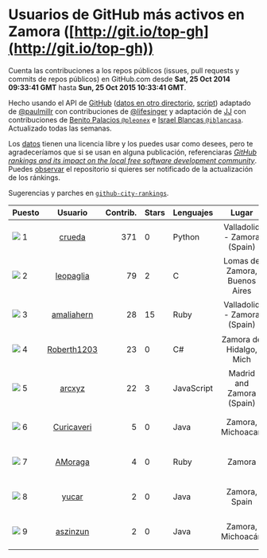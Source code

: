 
# Usuarios de GitHub más activos en Zamora ([http://git.io/top-gh](http://git.io/top-gh))



  Cuenta las contribuciones a los repos públicos (issues, pull requests y commits de repos públicos) en GitHub.com desde  **Sat, 25 Oct 2014 09:33:41 GMT** hasta **Sun, 25 Oct 2015 10:33:41 GMT**.

  Hecho usando el API de [GitHub](http://github.com) ([datos en otro directorio](https://github.com/JJ/top-github-users-data/tree/master/data), [script](https://github.com/JJ/top-github-users)) adaptado de [@paulmillr](https://github.com/paulmillr) con contribuciones de [@lifesinger](https://github.com/lifesinger) y adaptación de [JJ](http://jj.github.io) con contribuciones de [Benito Palacios `@pleonex`](http://github.com/pleonex) e [Israel Blancas `@iblancasa`](https://github.com/iblancasa). Actualizado todas las semanas.

  Los [datos](https://github.com/JJ/top-github-users-data/tree/master/data) tienen una licencia libre y los puedes usar como desees, pero te agradeceríamos que si se usan en alguna publicación, referenciaras [*GitHub rankings and its impact on the local free software development community*](https://thewinnower.com/papers/github-rankings-and-its-impact-on-the-local-free-software-development-community). Puedes [observar](https://github.com/JJ/top-github-users-data/subscription) el repositorio si quieres ser notificado de la actualización de los ránkings.

  Sugerencias y parches en [`github-city-rankings`](http://github.com/JJ/github-city-rankings).


| Puesto   |  Usuario  |Contrib.| Stars | Lenguajes   |      Lugar      |  Avatar  |
|----------|:---------:|-------:|-------|-------------|:---------------:|----------|
|![](https://raw.githubusercontent.com/JJ/github-city-rankings/master/img/.gif) 1 | [crueda](https://github.com/crueda) | 371 | 0 | Python | Valladolid - Zamora (Spain) | <img src='https://avatars0.githubusercontent.com/u/1956285?v=3&s=64' width="64" title='Carlos Rueda Morales'> |
|![](https://raw.githubusercontent.com/JJ/github-city-rankings/master/img/.gif) 2 | [leopaglia](https://github.com/leopaglia) | 79 | 2 | C | Lomas de Zamora, Buenos Aires | <img src='https://avatars3.githubusercontent.com/u/4120036?v=3&s=64' width="64" title='Leonardo Paglialunga'> |
|![](https://raw.githubusercontent.com/JJ/github-city-rankings/master/img/.gif) 3 | [amaliahern](https://github.com/amaliahern) | 28 | 15 | Ruby | Valladolid - Zamora (Spain) | <img src='https://avatars3.githubusercontent.com/u/304761?v=3&s=64' width="64" title='Amalia Hernandez'> |
|![](https://raw.githubusercontent.com/JJ/github-city-rankings/master/img/.gif) 4 | [Roberth1203](https://github.com/Roberth1203) | 23 | 0 | C# | Zamora de Hidalgo, Mich | <img src='https://avatars0.githubusercontent.com/u/10360581?v=3&s=64' width="64" title='Roberto Arroyo'> |
|![](https://raw.githubusercontent.com/JJ/github-city-rankings/master/img/.gif) 5 | [arcxyz](https://github.com/arcxyz) | 22 | 3 | JavaScript | Madrid and Zamora (Spain) | <img src='https://avatars0.githubusercontent.com/u/185002?v=3&s=64' width="64" title='Alejandro Rodríguez'> |
|![](https://raw.githubusercontent.com/JJ/github-city-rankings/master/img/.gif) 6 | [Curicaveri](https://github.com/Curicaveri) | 5 | 0 | Java | Zamora, Michoacan | <img src='https://avatars3.githubusercontent.com/u/6333993?v=3&s=64' width="64" title='Jesus Armando Verduzco Ramirez'> |
|![](https://raw.githubusercontent.com/JJ/github-city-rankings/master/img/.gif) 7 | [AMoraga](https://github.com/AMoraga) | 4 | 0 | Ruby | Zamora | <img src='https://avatars0.githubusercontent.com/u/211362?v=3&s=64' width="64" title='Alberto Moraga'> |
|![](https://raw.githubusercontent.com/JJ/github-city-rankings/master/img/.gif) 8 | [yucar](https://github.com/yucar) | 2 | 0 | Java | Zamora, Spain | <img src='https://avatars1.githubusercontent.com/u/9248297?v=3&s=64' width="64" title='Rodrigo'> |
|![](https://raw.githubusercontent.com/JJ/github-city-rankings/master/img/.gif) 9 | [aszinzun](https://github.com/aszinzun) | 2 | 0 | Java | Zamora, Michoacán | <img src='https://avatars2.githubusercontent.com/u/11574071?v=3&s=64' width="64" title=''> |
